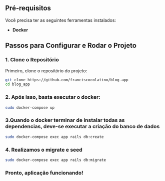 ## Pré-requisitos

Você precisa ter as seguintes ferramentas instalados:

- **Docker**

## Passos para Configurar e Rodar o Projeto

### 1. Clone o Repositório

Primeiro, clone o repositório do projeto:

```bash
git clone https://github.com/franciscocolatino/blog-app
cd blog_app
```
### 2. Após isso, basta executar o docker:

```bash
sudo docker-compose up
```
### 3.Quando o docker terminar de instalar todas as dependencias, deve-se executar a criação do banco de dados

```bash
sudo docker-compose exec app rails db:create
```

### 4. Realizamos o migrate e seed

```bash
sudo docker-compose exec app rails db:migrate
```

### Pronto, aplicação funcionando!
